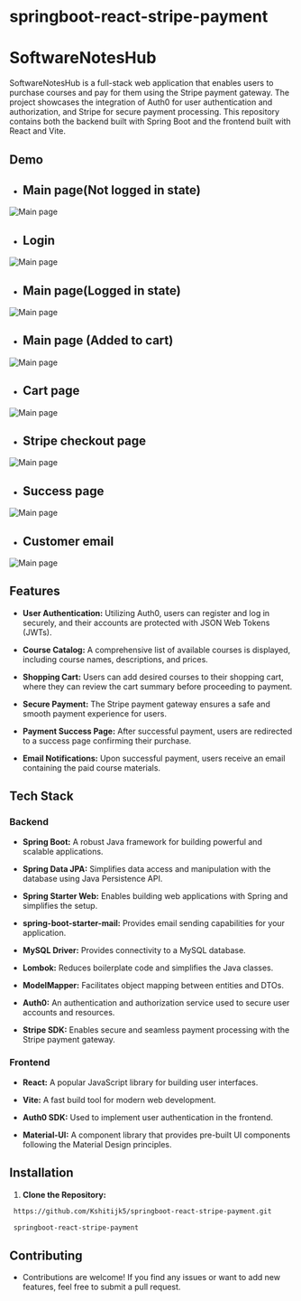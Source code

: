 # springboot-react-stripe-payment
# SoftwareNotesHub

SoftwareNotesHub is a full-stack web application that enables users to purchase courses and pay for them using the Stripe payment gateway. The project showcases the integration of Auth0 for user authentication and authorization, and Stripe for secure payment processing. This repository contains both the backend built with Spring Boot and the frontend built with React and Vite.

## Demo
- ## Main page(Not logged in state)
![Main page](https://i.imgur.com/IYuwvoW.png)
- ## Login
![Main page](https://i.imgur.com/lihl579.png)
- ## Main page(Logged in state)
![Main page](https://i.imgur.com/StGrvkD.png)
- ## Main page (Added to cart)
![Main page](https://i.imgur.com/yvCo8SO.png)
- ## Cart page
![Main page](https://i.imgur.com/ylq34n9.png)
- ## Stripe checkout page
![Main page](https://i.imgur.com/p6mjQX8.png)
- ## Success page
![Main page](https://i.imgur.com/eNQzo1n.png)
- ## Customer email
![Main page](https://i.imgur.com/w1pEsuA.png)


## Features

- **User Authentication:** Utilizing Auth0, users can register and log in securely, and their accounts are protected with JSON Web Tokens (JWTs).

- **Course Catalog:** A comprehensive list of available courses is displayed, including course names, descriptions, and prices.

- **Shopping Cart:** Users can add desired courses to their shopping cart, where they can review the cart summary before proceeding to payment.

- **Secure Payment:** The Stripe payment gateway ensures a safe and smooth payment experience for users.

- **Payment Success Page:** After successful payment, users are redirected to a success page confirming their purchase.

- **Email Notifications:** Upon successful payment, users receive an email containing the paid course materials.

## Tech Stack

### Backend

- **Spring Boot:** A robust Java framework for building powerful and scalable applications.

- **Spring Data JPA:** Simplifies data access and manipulation with the database using Java Persistence API.

- **Spring Starter Web:** Enables building web applications with Spring and simplifies the setup.

- **spring-boot-starter-mail:** Provides email sending capabilities for your application.

- **MySQL Driver:** Provides connectivity to a MySQL database.

- **Lombok:** Reduces boilerplate code and simplifies the Java classes.

- **ModelMapper:** Facilitates object mapping between entities and DTOs.

- **Auth0:** An authentication and authorization service used to secure user accounts and resources.

- **Stripe SDK:** Enables secure and seamless payment processing with the Stripe payment gateway.

### Frontend

- **React:** A popular JavaScript library for building user interfaces.

- **Vite:** A fast build tool for modern web development.

- **Auth0 SDK:** Used to implement user authentication in the frontend.

- **Material-UI:** A component library that provides pre-built UI components following the Material Design principles.

## Installation

1. **Clone the Repository:**

```bash
 https://github.com/Kshitijk5/springboot-react-stripe-payment.git

 springboot-react-stripe-payment
```


## Contributing
 - Contributions are welcome! If you find any issues or want to add new features, feel free to submit a pull request.
